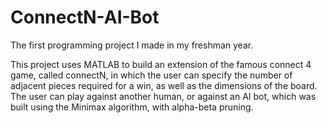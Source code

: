 # ConnectN-AI-Bot
The first programming project I made in my freshman year.

This project uses MATLAB to build an extension of the famous connect 4 game, called connectN, in which the user can specify the number of adjacent pieces required for a win, as well as the dimensions of the board. The user can play against another human, or against an AI bot, which was built using the Minimax algorithm, with alpha-beta pruning.
